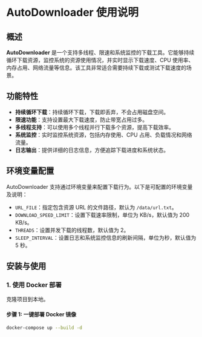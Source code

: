 # AutoDownloader 使用说明

## 概述

**AutoDownloader** 是一个支持多线程、限速和系统监控的下载工具。它能够持续循环下载资源，监控系统的资源使用情况，并实时显示下载速度、CPU 使用率、内存占用、网络流量等信息。该工具非常适合需要持续下载或测试下载速度的场景。

## 功能特性

- **持续循环下载**：持续循环下载，下载即丢弃，不会占用磁盘空间。
- **限速功能**：支持设置最大下载速度，防止带宽占用过多。
- **多线程支持**：可以使用多个线程并行下载多个资源，提高下载效率。
- **系统监控**：实时监控系统资源，包括内存使用、CPU 占用、负载情况和网络流量。
- **日志输出**：提供详细的日志信息，方便追踪下载进度和系统状态。

## 环境变量配置

AutoDownloader 支持通过环境变量来配置下载行为。以下是可配置的环境变量及说明：

- `URL_FILE`：指定包含资源 URL 的文件路径，默认为 `/data/url.txt`。
- `DOWNLOAD_SPEED_LIMIT`：设置下载速率限制，单位为 KB/s，默认值为 200 KB/s。
- `THREADS`：设置并发下载的线程数，默认值为 2。
- `SLEEP_INTERVAL`：设置日志和系统监控信息的刷新间隔，单位为秒，默认值为 5 秒。

## 安装与使用

### 1. 使用 Docker 部署

克隆项目到本地。

#### 步骤 1: 一键部署 Docker 镜像

```bash
docker-compose up --build -d
```
